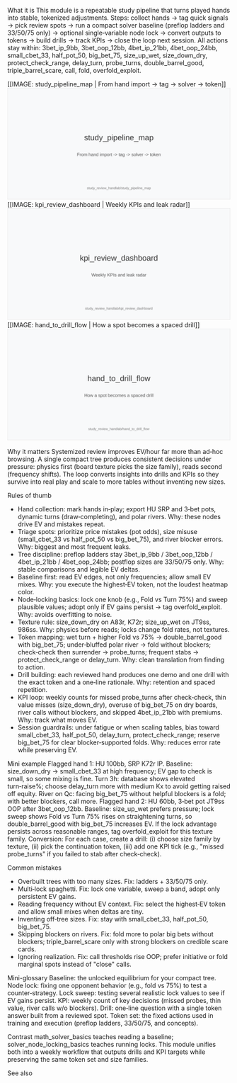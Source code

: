 What it is
This module is a repeatable study pipeline that turns played hands into stable, tokenized adjustments. Steps: collect hands -> tag quick signals -> pick review spots -> run a compact solver baseline (preflop ladders and 33/50/75 only) -> optional single‑variable node lock -> convert outputs to tokens -> build drills -> track KPIs -> close the loop next session. All actions stay within: 3bet_ip_9bb, 3bet_oop_12bb, 4bet_ip_21bb, 4bet_oop_24bb, small_cbet_33, half_pot_50, big_bet_75, size_up_wet, size_down_dry, protect_check_range, delay_turn, probe_turns, double_barrel_good, triple_barrel_scare, call, fold, overfold_exploit.

[[IMAGE: study_pipeline_map | From hand import -> tag -> solver -> token]]
![From hand import -> tag -> solver -> token](images/study_pipeline_map.svg)
[[IMAGE: kpi_review_dashboard | Weekly KPIs and leak radar]]
![Weekly KPIs and leak radar](images/kpi_review_dashboard.svg)
[[IMAGE: hand_to_drill_flow | How a spot becomes a spaced drill]]
![How a spot becomes a spaced drill](images/hand_to_drill_flow.svg)

Why it matters
Systemized review improves EV/hour far more than ad‑hoc browsing. A single compact tree produces consistent decisions under pressure: physics first (board texture picks the size family), reads second (frequency shifts). The loop converts insights into drills and KPIs so they survive into real play and scale to more tables without inventing new sizes.

Rules of thumb
* Hand collection: mark hands in‑play; export HU SRP and 3‑bet pots, dynamic turns (draw‑completing), and polar rivers. Why: these nodes drive EV and mistakes repeat.
* Triage spots: prioritize price mistakes (pot odds), size misuse (small_cbet_33 vs half_pot_50 vs big_bet_75), and river blocker errors. Why: biggest and most frequent leaks.
* Tree discipline: preflop ladders stay 3bet_ip_9bb / 3bet_oop_12bb / 4bet_ip_21bb / 4bet_oop_24bb; postflop sizes are 33/50/75 only. Why: stable comparisons and legible EV deltas.
* Baseline first: read EV edges, not only frequencies; allow small EV mixes. Why: you execute the highest‑EV token, not the loudest heatmap color.
* Node‑locking basics: lock one knob (e.g., Fold vs Turn 75%) and sweep plausible values; adopt only if EV gains persist -> tag overfold_exploit. Why: avoids overfitting to noise.
* Texture rule: size_down_dry on A83r, K72r; size_up_wet on JT9ss, 986ss. Why: physics before reads; locks change fold rates, not textures.
* Token mapping: wet turn + higher Fold vs 75% -> double_barrel_good with big_bet_75; under‑bluffed polar river -> fold without blockers; check‑check then surrender -> probe_turns; frequent stabs -> protect_check_range or delay_turn. Why: clean translation from finding to action.
* Drill building: each reviewed hand produces one demo and one drill with the exact token and a one‑line rationale. Why: retention and spaced repetition.
* KPI loop: weekly counts for missed probe_turns after check‑check, thin value misses (size_down_dry), overuse of big_bet_75 on dry boards, river calls without blockers, and skipped 4bet_ip_21bb with premiums. Why: track what moves EV.
* Session guardrails: under fatigue or when scaling tables, bias toward small_cbet_33, half_pot_50, delay_turn, protect_check_range; reserve big_bet_75 for clear blocker‑supported folds. Why: reduces error rate while preserving EV.

Mini example
Flagged hand 1: HU 100bb, SRP K72r IP. Baseline: size_down_dry -> small_cbet_33 at high frequency; EV gap to check is small, so some mixing is fine. Turn 3h: database shows elevated turn‑raise%; choose delay_turn more with medium Kx to avoid getting raised off equity. River on Qc: facing big_bet_75 without helpful blockers is a fold; with better blockers, call more.
Flagged hand 2: HU 60bb, 3‑bet pot JT9ss OOP after 3bet_oop_12bb. Baseline: size_up_wet prefers pressure; lock sweep shows Fold vs Turn 75% rises on straightening turns, so double_barrel_good with big_bet_75 increases EV. If the lock advantage persists across reasonable ranges, tag overfold_exploit for this texture family.
Conversion: For each case, create a drill: (i) choose size family by texture, (ii) pick the continuation token, (iii) add one KPI tick (e.g., "missed probe_turns" if you failed to stab after check‑check).

Common mistakes
* Overbuilt trees with too many sizes. Fix: ladders + 33/50/75 only.
* Multi‑lock spaghetti. Fix: lock one variable, sweep a band, adopt only persistent EV gains.
* Reading frequency without EV context. Fix: select the highest‑EV token and allow small mixes when deltas are tiny.
* Inventing off‑tree sizes. Fix: stay with small_cbet_33, half_pot_50, big_bet_75.
* Skipping blockers on rivers. Fix: fold more to polar big bets without blockers; triple_barrel_scare only with strong blockers on credible scare cards.
* Ignoring realization. Fix: call thresholds rise OOP; prefer initiative or fold marginal spots instead of "close" calls.

Mini-glossary
Baseline: the unlocked equilibrium for your compact tree.
Node lock: fixing one opponent behavior (e.g., fold vs 75%) to test a counter‑strategy.
Lock sweep: testing several realistic lock values to see if EV gains persist.
KPI: weekly count of key decisions (missed probes, thin value, river calls w/o blockers).
Drill: one‑line question with a single token answer built from a reviewed spot.
Token set: the fixed actions used in training and execution (preflop ladders, 33/50/75, and concepts).

Contrast
math_solver_basics teaches reading a baseline; solver_node_locking_basics teaches running locks. This module unifies both into a weekly workflow that outputs drills and KPI targets while preserving the same token set and size families.

See also